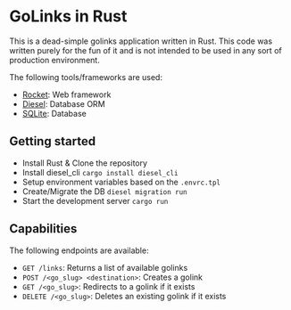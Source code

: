 # GoLinks in Rust
This is a dead-simple golinks application written in Rust.  This code was written purely for the fun of it and is not intended to be used in any sort of production environment.

The following tools/frameworks are used:
- [Rocket](https://rocket.rs/): Web framework
- [Diesel](http://diesel.rs/): Database ORM
- [SQLite](https://www.sqlite.org/index.html): Database

## Getting started
- Install Rust & Clone the repository
- Install diesel_cli `cargo install diesel_cli`
- Setup environment variables based on the `.envrc.tpl`
- Create/Migrate the DB `diesel migration run`
- Start the development server `cargo run`

## Capabilities
The following endpoints are available:
- `GET /links`: Returns a list of available golinks
- `POST /<go_slug> <destination>`: Creates a golink
- `GET /<go_slug>`: Redirects to a golink if it exists
- `DELETE /<go_slug>`: Deletes an existing golink if it exists
